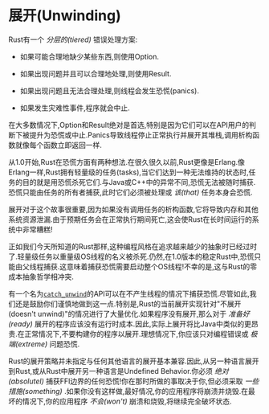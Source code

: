 # 展开(Unwinding)

Rust有一个 *分层的(tiered)* 错误处理方案:

- 如果可能合理地缺少某些东西,则使用Option.

- 如果出现问题并且可以合理地处理,则使用Result.

- 如果出现问题且无法合理处理,则线程会发生恐慌(panics).

- 如果发生灾难性事件,程序就会中止.

在大多数情况下,Option和Result绝对是首选,特别是因为它们可以在API用户的判断下被提升为恐慌或中止.Panics导致线程停止正常执行并展开其堆栈,调用析构函数就像每个函数立即返回一样.

从1.0开始,Rust在恐慌方面有两种想法.在很久很久以前,Rust更像是Erlang.像Erlang一样,Rust拥有轻量级的任务(tasks),当它们达到一种无法维持的状态时,任务的目的就是用恐慌杀死它们.与Java或C++中的异常不同,恐慌无法被随时捕获.恐慌只能由任务的所有者捕获,此时它们必须被处理或 *该(that)* 任务本身会恐慌.

展开对于这个故事很重要,因为如果没有调用任务的析构函数,它将导致内存和其他系统资源泄漏.由于预期任务会在正常执行期间死亡,这会使Rust在长时间运行的系统中非常糟糕!

正如我们今天所知道的Rust那样,这种编程风格在追求越来越少的抽象时已经过时了.轻量级任务以重量级OS线程的名义被杀死.仍然,在1.0版本的稳定Rust中,恐慌只能由父线程捕获.这意味着捕获恐慌需要启动整个OS线程!不幸的是,这与Rust的零成本抽象哲学相冲突.

有一个名为[`catch_unwind`](https://doc.rust-lang.org/std/panic/fn.catch_unwind.html)的API可以在不产生线程的情况下捕获恐慌.尽管如此,我们还是鼓励你们谨慎地做到这一点.特别是,Rust的当前展开实现针对"不展开(doesn't unwind)"的情况进行了大量优化.如果程序没有展开,那么对于 *准备好(ready)* 展开的程序应该没有运行时成本.因此,实际上展开将比Java中类似的更昂贵.在正常情况下,不要构建你的程序以展开.理想情况下,你应该只对编程错误或 *极端(extreme)* 问题恐慌.

Rust的展开策略并未指定与任何其他语言的展开基本兼容.因此,从另一种语言展开到Rust,或从Rust中展开另一种语言是Undefined Behavior.你必须 *绝对(absolutel)* 捕获FFI边界的任何恐慌!你在那时所做的事取决于你,但必须采取 *一些措施(something)* .如果你没有这样做,最好情况,你的应用程序将崩溃并烧毁.在最坏的情况下,你的应用程序 *不会(won't)* 崩溃和烧毁,将继续完全破坏状态.

